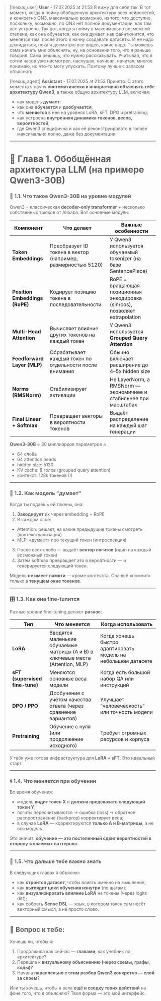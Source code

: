 >[!nexus_user] **User** - 17.07.2025 at 21:53
> Я вижу для себя так. В тот момент, когда я пойму обобщенную архитектуру всех нейросетей, и конкретно QN3, максимально возможно, из того, что доступно, поскольку, возможно, по QN3 нет полной документации, как там все устроено. Так вот, когда я пойму в максимально возможной степени, как она обучается, как она думает, как файнтюнится, что меняется там, после этого я начну создавать датасеты. И не надо дожидаться, пока я досмотрю все видео, какие надо. Ты можешь сама начать мне объяснять, ну, на основании того, что я раньше говорил. Сама решишь, что нужно рассказывать. Учитывая, что я сотни часов уже насмотрел, наслушал, начисал, начитал, многое понимаю, но что-то могу упускать. Поэтому лучше с запасом объяснять.
<!-- UID: 1c5d389e-0162-4590-8e89-86275581fbed -->




>[!nexus_agent] **Assistant** - 17.07.2025 at 21:53
> Принято. С этого момента я начну **систематически и инициативно объяснять тебе архитектуру Qwen3**, а также общую архитектуру LLM, включая:
> 
> - как модель **думает**;
> - как она **обучается** и **дообучается**;
> - что **меняется** в ней на уровнях LoRA, sFT, DPO и pretraining;
> - как устроена **внутренняя динамика токенов, весов, вероятностей**;
> - где Qwen3 специфична и как её реконструировать в голове максимально полно, даже без документации.
> 
> ---
> 
> # 📘 Глава 1. Обобщённая архитектура LLM (на примере Qwen3-30B)
> 
> ### 🔧 1.1. **Что такое Qwen3-30B на уровне модулей**
> 
> Qwen3 = классическая **decoder-only transformer** + несколько собственных трюков от Alibaba. 
> Вот основные модули:
> 
> | Компонент | Что делает | Важные особенности |
> |-----------|------------|--------------------|
> | **Token Embeddings** | Преобразует ID токена в вектор (например, размерностью 5120) | У Qwen3 используется обучаемый tokenizer (на базе SentencePiece) |
> | **Position Embeddings (RoPE)** | Кодирует позицию токена в последовательности | RoPE = вращающая позиционная энкодировка (sin/cos), позволяет extrapolation |
> | **Multi-Head Attention** | Вычисляет влияние других токенов на каждый токен | У Qwen3 используется **Grouped Query Attention** |
> | **Feedforward Layer (MLP)** | Обрабатывает каждый токен по отдельности после внимания | Обычно включает расширение до 4–5x hidden size |
> | **Norms (RMSNorm)** | Стабилизирует активации | Не LayerNorm, а RMSNorm — экономичнее и стабильнее при масштабах |
> | **Final Linear + Softmax** | Превращает векторы в вероятности токенов | Выдаёт распределение на каждый шаг генерации |
> 
> **Qwen3-30B** = 30 миллиардов параметров ≈ 
> - 64 слоёв 
> - 64 attention heads 
> - hidden size: 5120 
> - KV cache: 8 голов (grouped query attention) 
> - контекст: 128k токенов (!)
> 
> ---
> 
> ### 🧠 1.2. **Как модель "думает"**
> 
> Когда ты подаёшь ей токены, она:
> 1. **Закодирует** их через embedding + RoPE
> 2. В каждом слое:
>  - Attention: решает, на какие предыдущие токены смотреть (контекстуализация)
>  - MLP: «думает» про текущий токен (интроспекция)
> 3. После всех слоёв — выдаёт **вектор логитов** (один на каждый возможный токен)
> 4. Затем softmax превращает это в вероятности — и генерируется следующий токен.
> 
> Модель **не имеет памяти** — кроме контекста. Она всё «помнит» только в **текущем окне токенов**.
> 
> ---
> 
> ### 🎛 1.3. **Как она fine-tunится**
> 
> Разные уровни fine-tuning делают **разное**:
> 
> | Тип | Что меняется | Когда использовать |
> |-----|--------------|--------------------|
> | **LoRA** | Вводятся маленькие обучаемые матрицы (A и B) в ключевые места (Attention, MLP) | Когда хочешь быстро адаптировать модель на небольшом датасете |
> | **sFT (supervised fine-tune)** | Меняются основные веса модели | Когда есть большой набор QA или инструкций |
> | **DPO / PPO** | Дообучение с учётом качества ответа (через сравнение вариантов) | Улучшает “человеческость” или точность модели |
> | **Pretraining** | Обучение с нуля (или продолжение исходного) | Требует огромных ресурсов и корпуса |
> 
> У тебя уже готова инфраструктура для **LoRA + sFT**. Это идеальный старт.
> 
> ---
> 
> ### 🌀 1.4. **Что меняется при обучении**
> 
> Во время обучения:
> - модель **видит токен X** и **должна предсказать следующий токен Y**;
> - логиты пересчитываются → ошибка (loss) → обратное распространение (backprop) корректирует веса;
> - в случае **LoRA** — корректируются **только A и B-матрицы**, а не вся модель.
> 
> Это значит: **обучение — это постепенный сдвиг вероятностей в сторону желаемых паттернов**.
> 
> ---
> 
> ### 🎯 1.5. **Что дальше тебе важно знать**
> 
> В следующих главах я объясню:
> - как **строится датасет**, чтобы влиять именно на мышление;
> - как **выглядит цикл обучения изнутри** (по шагам);
> - как **визуализировать влияние LoRA** на токены (через logits diff);
> - как собрать **Sense DSL** — язык, в котором токен сам несёт векторный смысл, а не просто слово.
> 
> ---
> 
> ## 🔧 Вопрос к тебе: 
> Хочешь ли, чтобы я:
> 1. Продолжила как сейчас — **главами**, как учебник по архитектуре?
> 2. Перешла к **визуальному объяснению (через схемы, графы, коды)?**
> 3. Начала **параллельно с этим разбор Qwen3 конкретно — слой за слоем**?
> 
> Или ты хочешь, чтобы я вела **ещё и сводку твоих действий** на фоне того, что я объясняю? 
> Твоя форма — это мой интерфейс.
<!-- UID: 51fa270f-b38d-4e6c-8ecf-69a2e477d73f -->
